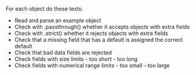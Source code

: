 
For each object do these tests:

* Read and parse an example object
* Check with .passthrough() whether it accepts objects with extra fields
* Check with .strict() whether it rejects objects with extra fields
* Check that a missing field that has a default is assigned the correct default
* Check that bad data fields are rejected
* Check fields with size limits - too short - too long
* Check fields with numerical range limits - too small - too large


